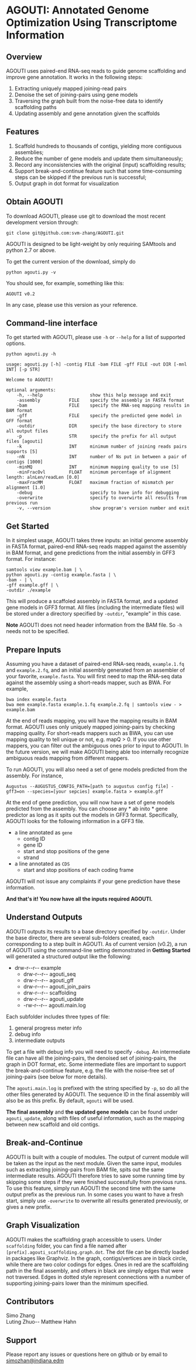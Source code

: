 # **AGOUTI**: Annotated Genome Optimization Using Transcriptome Information

## Overview
AGOUTI uses paired-end RNA-seq reads to guide genome scaffolding and improve gene annotation. It works in the following steps:

1. Extracting uniquely mapped joining-read pairs
2. Denoise the set of joining-pairs using gene models
3. Traversing the graph built from the noise-free data to identify scaffolding paths
4. Updating assembly and gene annotation given the scaffolds

## Features

1. Scaffold hundreds to thousands of contigs, yielding more contiguous assemblies;
2. Reduce the number of gene models and update them simultaneously;
3. Record any inconsistencies with the original (input) scaffolding results;
4. Support break-and-continue feature such that some time-consuming steps can be skipped if the previous run is successful;
5. Output graph in dot format for visualization

## Obtain AGOUTI

To download AGOUTI, please use git to download the most recent development version through:

    git clone git@github.com:svm-zhang/AGOUTI.git

AGOUTI is designed to be light-weight by only requiring SAMtools and python 2.7 or above.

To get the current version of the download, simply do

    python agouti.py -v

You should see, for example, something like this:

    AGOUTI v0.2

In any case, please use this version as your reference.

## Command-line interface

To get started with AGOUTI, please use `-h` or `--help` for a list of supported options.

    python agouti.py -h

```
usage: agouti.py [-h] -contig FILE -bam FILE -gff FILE -out DIR [-mnl INT] [-p STR]

Welcome to AGOUTI!

optional arguments:
	-h, --help                  show this help message and exit
	-assembly           FILE    specify the assembly in FASTA format
	-bam                FILE    specify the RNA-seq mapping results in BAM format
	-gff                FILE    specify the predicted gene model in GFF format
	-outdir             DIR     specify the base directory to store all output files
	-p                  STR     specify the prefix for all output files [agouti]
	-k                  INT     minimum number of joining reads pairs supports [5]
    -nN                 INT     number of Ns put in between a pair of contigs [1000]
    -minMQ              INT     minimum mapping quality to use [5]
    -minFracOvl         FLOAT   minimum percentage of alignment length: alnLen/readLen [0.0]
    -maxFracMM          FLOAT   maximum fraction of mismatch per alignment [1.0]
    -debug                      specify to have info for debugging
    -overwrite                  specify to overwirte all results from previous run
    -v, --version               show program's version number and exit
```

## Get Started

In it simplest usage, AGOUTI takes three inputs: an initial genome assembly in FASTA format, paired-end RNA-seq reads mapped against the assembly in BAM format, and gene predictions from the initial assembly in GFF3 format. For instance:

    samtools view example.bam | \
    python agouti.py -contig example.fasta | \
    -bam - | \
    -gff example.gff | \
    -outdir ./example

This will produce a scaffoled assembly in FASTA format, and a updated gene models in GFF3 format. All files (including the intermediate files) will be stored under a directory specified by `-outdir`, "example" in this case.

**Note** AGOUTI does not need header information from the BAM file. So `-h` needs not to be specified.

## Prepare Inputs

Assuming you have a dataset of paired-end RNA-seq reads, `example.1.fq` and `example.2.fq`, and an initial assembly generated from an assembler of your favorite, `example.fasta`. You will first need to map the RNA-seq data against the assembly using a short-reads mapper, such as BWA. For example,

    bwa index example.fasta
    bwa mem example.fasta example.1.fq example.2.fq | samtools view - > example.bam

At the end of reads mapping, you will have the mapping results in BAM format. AGOUTI uses only uniquely mapped joining-pairs by checking mapping quality. For short-reads mappers such as BWA, you can use mapping quality to tell unique or not, e.g. mapQ > 0. If you use other mappers, you can filter out the ambiguous ones prior to input to AGOUTI. In the future version, we will make AGOUTI being able too internally recognize ambiguous reads mapping from different mappers.

To run AGOUTI, you will also need a set of gene models predicted from the assembly. For instance,

    Augustus --AUGUSTUS_CONFIG_PATH=[path to augustus config file] -gff3=on --species=[your sepcies] example.fasta > example.gff

At the end of gene prediction, you will now have a set of gene models predicted from the assembly. You can choose any * ab inito * gene predictor as long as it spits out the models in GFF3 format. Specifically, AGOUTI looks for the following information in a GFF3 file.

* a line annotated as `gene`
    * contig ID
    * gene ID
    * start and stop positions of the gene
    * strand
* a line annotated as `CDS`
    * start and stop positions of each coding frame

AGOUTI will not issue any complaints if your gene prediction have these information.

**And that's it! You now have all the inputs required AGOUTI.**

## Understand Outputs

AGOUTI outputs its results to a base directory specified by `-outdir`. Under the base director, there are several sub-folders created, each corresponding to a step built in AGOUTI. As of current version (v0.2), a run of AGOUTI using the command-line setting demonstrated in **Getting Started** will generated a structured output like the following:

* drw-r--r-- example
    * drw-r--r--    agouti_seq
    * drw-r--r--    agouti_gff
    * drw-r--r--    agouti_join_pairs
    * drw-r--r--    scaffolding
    * drw-r--r--    agouti_update
    * -rw-r--r--    agouti.main.log

Each subfolder includes three types of file:

1. general progress meter info
2. debug info
3. intermediate outputs

To get a file with debug info you will need to specify `-debug`. An intermediate file can have all the joining-pairs, the denoised set of joining-pairs, the graph in DOT format, etc. Some intermediate files are important to support the break-and-continue feature, e.g. the file with the noise-free set of joining-pairs (see below for more details).

The `agouti.main.log` is prefixed with the string specified by `-p`, so do all the other files generated by AGOUTI. The sequence ID in the final assembly will also be as this prefix. By default, `agouti` will be used.

**The final assembly** and **the updated gene models** can be found under `agouti_update`, along with files of useful information, such as the mapping between new scaffold and old contigs.

## Break-and-Continue

AGOUTI is built with a couple of modules. The output of current module will be taken as the input as the next module. Given the same input, modules such as extracting joining-pairs from BAM file, spits out the same intermediate results. AGOUTI therefore tries to save some running time by skipping some steps if they were finished successfully from previous runs. To use this feature, simply run AGOUTI the second time with the same output prefix as the previous run. In some cases you want to have a fresh start, simply use `-overwrite` to overwrite all results generated previously, or gives a new prefix.

## Graph Visualization

AGOUTI makes the scaffolding graph accessible to users. Under `scaffolding` folder, you can find a file named after `[prefix].agouti_scaffolding.graph.dot`. The dot file can be directly loaded in packages like Graphviz. In the graph, contigs/vertices are in black circle, while there are two color codings for edges. Ones in red are the scaffolding path in the final assembly, and others in black are simply edges that were not traversed. Edges in dotted style represent connections with a number of supporting joining-pairs lower than the minimum specified.

## Contributors

Simo Zhang  
Luting Zhuo--
Matthew Hahn

## Support

Please report any issues or questions here on github or by email to simozhan@indiana.edm
